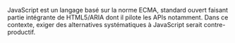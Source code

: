 JavaScript est un langage basé sur la norme ECMA, standard ouvert faisant partie intégrante de HTML5/ARIA dont il pilote les APIs notamment. Dans ce contexte, exiger des alternatives systématiques à JavaScript serait contre-productif.
